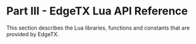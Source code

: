 # Part III - EdgeTX Lua API Reference

This section describes the Lua libraries, functions and constants that are provided by EdgeTX.

